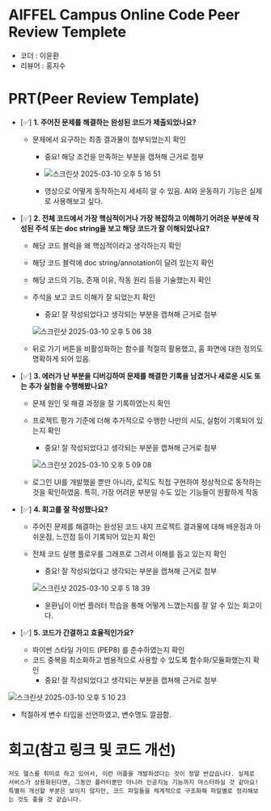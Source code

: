 # AIFFEL Campus Online Code Peer Review Templete
- 코더 : 이윤환
- 리뷰어 : 홍지수


# PRT(Peer Review Template)
- [✅]  **1. 주어진 문제를 해결하는 완성된 코드가 제출되었나요?**
    - 문제에서 요구하는 최종 결과물이 첨부되었는지 확인
        - 중요! 해당 조건을 만족하는 부분을 캡쳐해 근거로 첨부
        
        - ![스크린샷 2025-03-10 오후 5 16 51](https://github.com/user-attachments/assets/af14227b-bc94-4472-95e4-9e3ea989a5ac)
        - 영상으로 어떻게 동작하는지 세세히 알 수 있음. AI와 운동하기 기능은 실제로 사용해보고 싶다.
    
- [✅]  **2. 전체 코드에서 가장 핵심적이거나 가장 복잡하고 이해하기 어려운 부분에 작성된 
주석 또는 doc string을 보고 해당 코드가 잘 이해되었나요?**
    - 해당 코드 블럭을 왜 핵심적이라고 생각하는지 확인
    - 해당 코드 블럭에 doc string/annotation이 달려 있는지 확인
    - 해당 코드의 기능, 존재 이유, 작동 원리 등을 기술했는지 확인
    - 주석을 보고 코드 이해가 잘 되었는지 확인
        - 중요! 잘 작성되었다고 생각되는 부분을 캡쳐해 근거로 첨부
      
        ![스크린샷 2025-03-10 오후 5 06 38](https://github.com/user-attachments/assets/6c732588-1c76-480b-8bd6-8057a22af311)
    - 뒤로 가기 버튼을 비활성화하는 함수를 적절히 활용했고, 홈 화면에 대한 정의도 명확하게 되어 있음.

- [✅]  **3. 에러가 난 부분을 디버깅하여 문제를 해결한 기록을 남겼거나
새로운 시도 또는 추가 실험을 수행해봤나요?**
    - 문제 원인 및 해결 과정을 잘 기록하였는지 확인
    - 프로젝트 평가 기준에 더해 추가적으로 수행한 나만의 시도, 
    실험이 기록되어 있는지 확인
        - 중요! 잘 작성되었다고 생각되는 부분을 캡쳐해 근거로 첨부
          
        ![스크린샷 2025-03-10 오후 5 09 08](https://github.com/user-attachments/assets/2fa2ad14-85b1-4077-8a34-3597b90eed89)

  - 로그인 UI를 개발했을 뿐만 아니라, 로직도 직접 구현하여 정상적으로 동작하는 것을 확인하였음. 특히, 가장 어려운 부분일 수도 있는 기능들이 원활하게 작동

- [✅]  **4. 회고를 잘 작성했나요?**
    - 주어진 문제를 해결하는 완성된 코드 내지 프로젝트 결과물에 대해
    배운점과 아쉬운점, 느낀점 등이 기록되어 있는지 확인
    - 전체 코드 실행 플로우를 그래프로 그려서 이해를 돕고 있는지 확인
        - 중요! 잘 작성되었다고 생각되는 부분을 캡쳐해 근거로 첨부
        
        ![스크린샷 2025-03-10 오후 5 18 39](https://github.com/user-attachments/assets/8eebfb2c-adca-44c6-8aca-d71023fc120f)

      - 윤환님이 이번 플러터 학습을 통해 어떻게 느꼈는지를 잘 알 수 있는 회고이다.

- [✅]  **5. 코드가 간결하고 효율적인가요?**
    - 파이썬 스타일 가이드 (PEP8) 를 준수하였는지 확인
    - 코드 중복을 최소화하고 범용적으로 사용할 수 있도록 함수화/모듈화했는지 확인
        - 중요! 잘 작성되었다고 생각되는 부분을 캡쳐해 근거로 첨부
      
![스크린샷 2025-03-10 오후 5 10 23](https://github.com/user-attachments/assets/f6511d45-0a9a-4815-9bc4-0001f24ca3b9)

 - 적절하게 변수 타입을 선언하였고, 변수명도 깔끔함.

# 회고(참고 링크 및 코드 개선)
```
저도 헬스를 취미로 하고 있어서, 이런 어플을 개발하셨다는 것이 정말 반갑습니다. 실제로 서비스가 상용화된다면, 그동안 플러터뿐만 아니라 인공지능 기능까지 마스터하실 것 같아요! 특별히 개선할 부분은 보이지 않지만, 코드 파일들을 체계적으로 구조화해 파일별로 정리해보는 것도 좋을 것 같습니다.  
```


